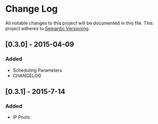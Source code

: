 # Change Log
All notable changes to this project will be documented in this file.
This project adheres to [Semantic Versioning](http://semver.org/).

## [0.3.0] - 2015-04-09
### Added
- Scheduling Parameters
- CHANGELOG

## [0.3.1] - 2015-7-14
### Added
- IP Pools
